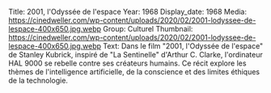 Title: 2001, l'Odyssée de l'espace
Year: 1968
Display_date: 1968
Media: https://cinedweller.com/wp-content/uploads/2020/02/2001-lodyssee-de-lespace-400x650.jpg.webp
Group: Culturel
Thumbnail: https://cinedweller.com/wp-content/uploads/2020/02/2001-lodyssee-de-lespace-400x650.jpg.webp
Text: Dans le film "2001, l'Odyssée de l'espace" de Stanley Kubrick, inspiré de "La Sentinelle" d'Arthur C. Clarke, l'ordinateur HAL 9000 se rebelle contre ses créateurs humains. Ce récit explore les thèmes de l'intelligence artificielle, de la conscience et des limites éthiques de la technologie.
